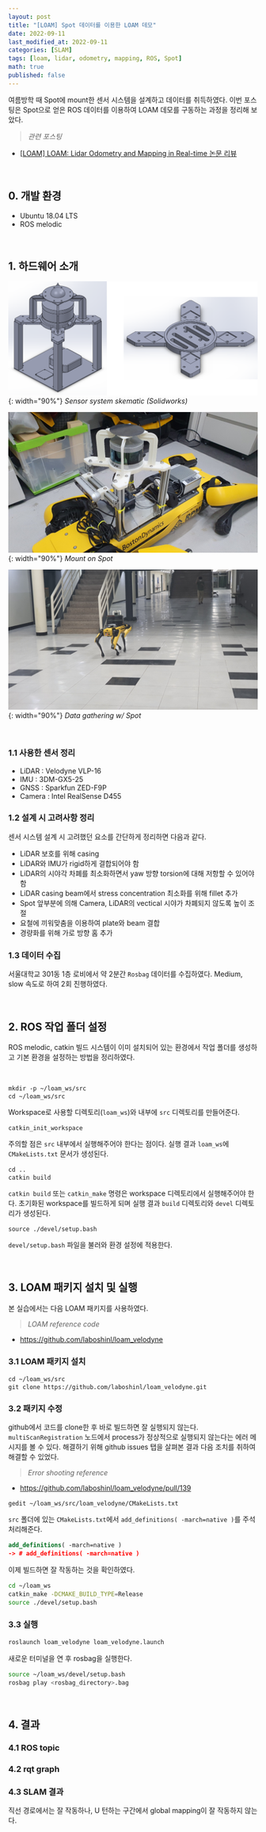 ```yaml
---
layout: post
title: "[LOAM] Spot 데이터를 이용한 LOAM 데모"
date: 2022-09-11
last_modified_at: 2022-09-11
categories: [SLAM]
tags: [loam, lidar, odometry, mapping, ROS, Spot]
math: true
published: false
---
```


여름방학 때 Spot에 mount한 센서 시스템을 설계하고 데이터를 취득하였다. 이번 포스팅은 Spot으로 얻은 ROS 데이터를 이용하여 LOAM 데모를 구동하는 과정을 정리해 보았다.

>*관련 포스팅*  
* [\[LOAM\] LOAM: Lidar Odometry and Mapping in Real-time 논문 리뷰](https://isornorphism.github.io/posts/LOAM_review/)

<br>

## 0. 개발 환경

* Ubuntu 18.04 LTS
* ROS melodic

<br>

## 1. 하드웨어 소개

![sensor_system_schematic](/assets/img/LOAM_ros/skematic.png){: width="90%"}
_Sensor system skematic (Solidworks)_

![spot_mount](/assets/img/LOAM_ros/spot_mount.jpg){: width="90%"}
_Mount on Spot_

![spot_mount](/assets/img/LOAM_ros/data_gathering.jpg){: width="90%"}
_Data gathering w/ Spot_

<br>

### 1.1 사용한 센서 정리

* LiDAR : Velodyne VLP-16
* IMU : 3DM-GX5-25
* GNSS : Sparkfun ZED-F9P
* Camera : Intel RealSense D455

### 1.2 설계 시 고려사항 정리

센서 시스템 설계 시 고려했던 요소를 간단하게 정리하면 다음과 같다.

* LiDAR 보호를 위해 casing
* LiDAR와 IMU가 rigid하게 결합되어야 함
* LiDAR의 시야각 차폐를 최소화하면서 yaw 방향 torsion에 대해 저항할 수 있어야 함
* LiDAR casing beam에서 stress concentration 최소화를 위해 fillet 추가
* Spot 앞부분에 의해 Camera, LiDAR의 vectical 시야가 차폐되지 않도록 높이 조절
* 요철에 끼워맞춤을 이용하여 plate와 beam 결합
* 경량화를 위해 가로 방향 홈 추가

### 1.3 데이터 수집

서울대학교 301동 1층 로비에서 약 2분간 `Rosbag` 데이터를 수집하였다. Medium, slow 속도로 하여 2회 진행하였다.

<br>

## 2. ROS 작업 폴더 설정

ROS melodic, catkin 빌드 시스템이 이미 설치되어 있는 환경에서 작업 폴더를 생성하고 기본 환경을 설정하는 방법을 정리하였다.

<br>

```shell
mkdir -p ~/loam_ws/src
cd ~/loam_ws/src
```
Workspace로 사용할 디렉토리(`loam_ws`)와 내부에 `src` 디렉토리를 만들어준다.

```shell
catkin_init_workspace
```
주의할 점은 `src` 내부에서 실행해주어야 한다는 점이다. 실행 결과 `loam_ws`에 `CMakeLists.txt` 문서가 생성된다.

```shell
cd ..
catkin build
```
`catkin build` 또는 `catkin_make` 명령은 workspace 디렉토리에서 실행해주어야 한다. 초기화된 workspace를 빌드하게 되며 실행 결과 `build` 디렉토리와 `devel` 디렉토리가 생성된다.

```shell
source ./devel/setup.bash
```
`devel/setup.bash` 파일을 불러와 환경 설정에 적용한다.

<br>

## 3. LOAM 패키지 설치 및 실행

본 실습에서는 다음 LOAM 패키지를 사용하였다.

> *LOAM reference code*
* <https://github.com/laboshinl/loam_velodyne>

### 3.1 LOAM 패키지 설치

```shell
cd ~/loam_ws/src
git clone https://github.com/laboshinl/loam_velodyne.git
```

### 3.2 패키지 수정

github에서 코드를 clone한 후 바로 빌드하면 잘 실행되지 않는다. `multiScanRegistration` 노드에서 process가 정상적으로 실행되지 않는다는 에러 메시지를 볼 수 있다. 해결하기 위해 github issues 탭을 살펴본 결과 다음 조치를 취하여 해결할 수 있었다.

> *Error shooting reference*
* <https://github.com/laboshinl/loam_velodyne/pull/139>
  
```shell
gedit ~/loam_ws/src/loam_velodyne/CMakeLists.txt
```
`src` 폴더에 있는 `CMakeLists.txt`에서 `add_definitions( -march=native )`를 주석처리해준다.

```cmake
add_definitions( -march=native )
-> # add_definitions( -march=native )
```

이제 빌드하면 잘 작동하는 것을 확인하였다.

```bash
cd ~/loam_ws
catkin_make -DCMAKE_BUILD_TYPE=Release
source ./devel/setup.bash
```

### 3.3 실행

```bash
roslaunch loam_velodyne loam_velodyne.launch
```

새로운 터미널을 연 후 rosbag을 실행한다.

```bash
source ~/loam_ws/devel/setup.bash
rosbag play <rosbag_directory>.bag
```

<br>

## 4. 결과

### 4.1 ROS topic

### 4.2 rqt graph

### 4.3 SLAM 결과


직선 경로에서는 잘 작동하나, U 턴하는 구간에서 global mapping이 잘 작동하지 않는다. 